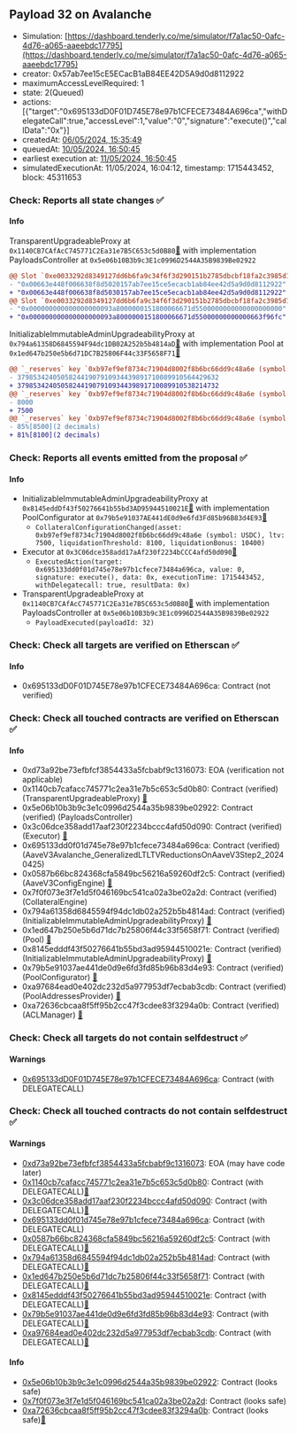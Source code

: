 ## Payload 32 on Avalanche

- Simulation: [https://dashboard.tenderly.co/me/simulator/f7a1ac50-0afc-4d76-a065-aaeebdc17795](https://dashboard.tenderly.co/me/simulator/f7a1ac50-0afc-4d76-a065-aaeebdc17795)
- creator: 0x57ab7ee15cE5ECacB1aB84EE42D5A9d0d8112922
- maximumAccessLevelRequired: 1
- state: 2(Queued)
- actions: [{"target":"0x695133dD0F01D745E78e97b1CFECE73484A696ca","withDelegateCall":true,"accessLevel":1,"value":"0","signature":"execute()","callData":"0x"}]
- createdAt: [06/05/2024, 15:35:49](https://snowscan.xyz/tx/0x70a1a0af6807eb55bd53061190e5493119f4cf5ceed89ea0c4e8dd0557da5d84)
- queuedAt: [10/05/2024, 16:50:45](https://snowscan.xyz/tx/0x353f9fc5fa7001ed81f3fc00a66132cce03ab27651d9f3d565bcb0f96a612f75)
- earliest execution at: [11/05/2024, 16:50:45](https://www.epochconverter.com/countdown?q=1715446245)
- simulatedExecutionAt: 11/05/2024, 16:04:12, timestamp: 1715443452, block: 45311653
### Check: Reports all state changes :white_check_mark:

#### Info


TransparentUpgradeableProxy at `0x1140CB7CAfAcC745771C2Ea31e7B5C653c5d0B80`[:ghost:](https://github.com/bgd-labs/aave-address-book "GovernanceV3Avalanche.PAYLOADS_CONTROLLER") with implementation PayloadsController at `0x5e06b10B3b9c3E1c0996D2544A35B9839Be02922`
```diff
@@ Slot `0xe0033292d8349127dd6b6fa9c34f6f3d290151b2785dbcbf18fa2c3985d1f743` @@
- "0x00663e448f006638f8d5020157ab7ee15ce5ecacb1ab84ee42d5a9d0d8112922"
+ "0x00663e448f006638f8d5030157ab7ee15ce5ecacb1ab84ee42d5a9d0d8112922"
@@ Slot `0xe0033292d8349127dd6b6fa9c34f6f3d290151b2785dbcbf18fa2c3985d1f744` @@
- "0x000000000000000000093a8000000151800066671d5500000000000000000000"
+ "0x000000000000000000093a8000000151800066671d55000000000000663f96fc"
```

InitializableImmutableAdminUpgradeabilityProxy at `0x794a61358D6845594F94dc1DB02A252b5b4814aD`[:ghost:](https://github.com/bgd-labs/aave-address-book "AaveV3Avalanche.POOL") with implementation Pool at `0x1ed647b250e5b6d71DC7B25806F44c33F5658F71`[:ghost:](https://github.com/bgd-labs/aave-address-book "AaveV3Avalanche.POOL_IMPL")
```diff
@@ `_reserves` key `0xb97ef9ef8734c71904d8002f8b6bc66dd9c48a6e (symbol: USDC).configuration.data` @@
- 379853424050582441907910934439891710089910564429632
+ 379853424050582441907910934439891710089910538214732
@@ `_reserves` key `0xb97ef9ef8734c71904d8002f8b6bc66dd9c48a6e (symbol: USDC).configuration.data_decoded.ltv` @@
- 8000
+ 7500
@@ `_reserves` key `0xb97ef9ef8734c71904d8002f8b6bc66dd9c48a6e (symbol: USDC).configuration.data_decoded.liquidationThreshold` @@
- 85%[8500](2 decimals)
+ 81%[8100](2 decimals)
```


### Check: Reports all events emitted from the proposal :white_check_mark:

#### Info

- InitializableImmutableAdminUpgradeabilityProxy at `0x8145eddDf43f50276641b55bd3AD95944510021E`[:ghost:](https://github.com/bgd-labs/aave-address-book "AaveV3Avalanche.POOL_CONFIGURATOR") with implementation PoolConfigurator at `0x79b5e91037AE441dE0d9e6fd3Fd85b96B83d4E93`[:ghost:](https://github.com/bgd-labs/aave-address-book "AaveV3Avalanche.POOL_CONFIGURATOR_IMPL")
  - `CollateralConfigurationChanged(asset: 0xb97ef9ef8734c71904d8002f8b6bc66dd9c48a6e (symbol: USDC), ltv: 7500, liquidationThreshold: 8100, liquidationBonus: 10400)`
- Executor at `0x3C06dce358add17aAf230f2234bCCC4afd50d090`[:ghost:](https://github.com/bgd-labs/aave-address-book "AaveV2Avalanche.POOL_ADMIN, AaveV3Avalanche.ACL_ADMIN, GovernanceV3Avalanche.EXECUTOR_LVL_1")
  - `ExecutedAction(target: 0x695133dd0f01d745e78e97b1cfece73484a696ca, value: 0, signature: execute(), data: 0x, executionTime: 1715443452, withDelegatecall: true, resultData: 0x)`
- TransparentUpgradeableProxy at `0x1140CB7CAfAcC745771C2Ea31e7B5C653c5d0B80`[:ghost:](https://github.com/bgd-labs/aave-address-book "GovernanceV3Avalanche.PAYLOADS_CONTROLLER") with implementation PayloadsController at `0x5e06b10B3b9c3E1c0996D2544A35B9839Be02922`
  - `PayloadExecuted(payloadId: 32)`

### Check: Check all targets are verified on Etherscan :white_check_mark:

#### Info

- 0x695133dD0F01D745E78e97b1CFECE73484A696ca: Contract (not verified) 

### Check: Check all touched contracts are verified on Etherscan :white_check_mark:

#### Info

- 0xd73a92be73efbfcf3854433a5fcbabf9c1316073: EOA (verification not applicable)
- 0x1140cb7cafacc745771c2ea31e7b5c653c5d0b80: Contract (verified) (TransparentUpgradeableProxy) [:ghost:](https://github.com/bgd-labs/aave-address-book "GovernanceV3Avalanche.PAYLOADS_CONTROLLER")
- 0x5e06b10b3b9c3e1c0996d2544a35b9839be02922: Contract (verified) (PayloadsController) 
- 0x3c06dce358add17aaf230f2234bccc4afd50d090: Contract (verified) (Executor) [:ghost:](https://github.com/bgd-labs/aave-address-book "AaveV2Avalanche.POOL_ADMIN, AaveV3Avalanche.ACL_ADMIN, GovernanceV3Avalanche.EXECUTOR_LVL_1")
- 0x695133dd0f01d745e78e97b1cfece73484a696ca: Contract (verified) (AaveV3Avalanche_GeneralizedLTLTVReductionsOnAaveV3Step2_20240425) 
- 0x0587b66bc824368cfa5849bc56216a59260df2c5: Contract (verified) (AaveV3ConfigEngine) [:ghost:](https://github.com/bgd-labs/aave-address-book "AaveV3Avalanche.CONFIG_ENGINE")
- 0x7f0f073e3f7e1d5f046169bc541ca02a3be02a2d: Contract (verified) (CollateralEngine) 
- 0x794a61358d6845594f94dc1db02a252b5b4814ad: Contract (verified) (InitializableImmutableAdminUpgradeabilityProxy) [:ghost:](https://github.com/bgd-labs/aave-address-book "AaveV3Avalanche.POOL")
- 0x1ed647b250e5b6d71dc7b25806f44c33f5658f71: Contract (verified) (Pool) [:ghost:](https://github.com/bgd-labs/aave-address-book "AaveV3Avalanche.POOL_IMPL")
- 0x8145edddf43f50276641b55bd3ad95944510021e: Contract (verified) (InitializableImmutableAdminUpgradeabilityProxy) [:ghost:](https://github.com/bgd-labs/aave-address-book "AaveV3Avalanche.POOL_CONFIGURATOR")
- 0x79b5e91037ae441de0d9e6fd3fd85b96b83d4e93: Contract (verified) (PoolConfigurator) [:ghost:](https://github.com/bgd-labs/aave-address-book "AaveV3Avalanche.POOL_CONFIGURATOR_IMPL")
- 0xa97684ead0e402dc232d5a977953df7ecbab3cdb: Contract (verified) (PoolAddressesProvider) [:ghost:](https://github.com/bgd-labs/aave-address-book "AaveV3Avalanche.POOL_ADDRESSES_PROVIDER")
- 0xa72636cbcaa8f5ff95b2cc47f3cdee83f3294a0b: Contract (verified) (ACLManager) [:ghost:](https://github.com/bgd-labs/aave-address-book "AaveV3Avalanche.ACL_MANAGER")

### Check: Check all targets do not contain selfdestruct :white_check_mark:

#### Warnings

- [0x695133dD0F01D745E78e97b1CFECE73484A696ca](https://snowscan.xyz/address/0x695133dD0F01D745E78e97b1CFECE73484A696ca): Contract (with DELEGATECALL)

### Check: Check all touched contracts do not contain selfdestruct :white_check_mark:

#### Warnings

- [0xd73a92be73efbfcf3854433a5fcbabf9c1316073](https://snowscan.xyz/address/0xd73a92be73efbfcf3854433a5fcbabf9c1316073): EOA (may have code later)
- [0x1140cb7cafacc745771c2ea31e7b5c653c5d0b80](https://snowscan.xyz/address/0x1140cb7cafacc745771c2ea31e7b5c653c5d0b80): Contract (with DELEGATECALL)[:ghost:](https://github.com/bgd-labs/aave-address-book "GovernanceV3Avalanche.PAYLOADS_CONTROLLER")
- [0x3c06dce358add17aaf230f2234bccc4afd50d090](https://snowscan.xyz/address/0x3c06dce358add17aaf230f2234bccc4afd50d090): Contract (with DELEGATECALL)[:ghost:](https://github.com/bgd-labs/aave-address-book "AaveV2Avalanche.POOL_ADMIN, AaveV3Avalanche.ACL_ADMIN, GovernanceV3Avalanche.EXECUTOR_LVL_1")
- [0x695133dd0f01d745e78e97b1cfece73484a696ca](https://snowscan.xyz/address/0x695133dd0f01d745e78e97b1cfece73484a696ca): Contract (with DELEGATECALL)
- [0x0587b66bc824368cfa5849bc56216a59260df2c5](https://snowscan.xyz/address/0x0587b66bc824368cfa5849bc56216a59260df2c5): Contract (with DELEGATECALL)[:ghost:](https://github.com/bgd-labs/aave-address-book "AaveV3Avalanche.CONFIG_ENGINE")
- [0x794a61358d6845594f94dc1db02a252b5b4814ad](https://snowscan.xyz/address/0x794a61358d6845594f94dc1db02a252b5b4814ad): Contract (with DELEGATECALL)[:ghost:](https://github.com/bgd-labs/aave-address-book "AaveV3Avalanche.POOL")
- [0x1ed647b250e5b6d71dc7b25806f44c33f5658f71](https://snowscan.xyz/address/0x1ed647b250e5b6d71dc7b25806f44c33f5658f71): Contract (with DELEGATECALL)[:ghost:](https://github.com/bgd-labs/aave-address-book "AaveV3Avalanche.POOL_IMPL")
- [0x8145edddf43f50276641b55bd3ad95944510021e](https://snowscan.xyz/address/0x8145edddf43f50276641b55bd3ad95944510021e): Contract (with DELEGATECALL)[:ghost:](https://github.com/bgd-labs/aave-address-book "AaveV3Avalanche.POOL_CONFIGURATOR")
- [0x79b5e91037ae441de0d9e6fd3fd85b96b83d4e93](https://snowscan.xyz/address/0x79b5e91037ae441de0d9e6fd3fd85b96b83d4e93): Contract (with DELEGATECALL)[:ghost:](https://github.com/bgd-labs/aave-address-book "AaveV3Avalanche.POOL_CONFIGURATOR_IMPL")
- [0xa97684ead0e402dc232d5a977953df7ecbab3cdb](https://snowscan.xyz/address/0xa97684ead0e402dc232d5a977953df7ecbab3cdb): Contract (with DELEGATECALL)[:ghost:](https://github.com/bgd-labs/aave-address-book "AaveV3Avalanche.POOL_ADDRESSES_PROVIDER")

#### Info

- [0x5e06b10b3b9c3e1c0996d2544a35b9839be02922](https://snowscan.xyz/address/0x5e06b10b3b9c3e1c0996d2544a35b9839be02922): Contract (looks safe)
- [0x7f0f073e3f7e1d5f046169bc541ca02a3be02a2d](https://snowscan.xyz/address/0x7f0f073e3f7e1d5f046169bc541ca02a3be02a2d): Contract (looks safe)
- [0xa72636cbcaa8f5ff95b2cc47f3cdee83f3294a0b](https://snowscan.xyz/address/0xa72636cbcaa8f5ff95b2cc47f3cdee83f3294a0b): Contract (looks safe)[:ghost:](https://github.com/bgd-labs/aave-address-book "AaveV3Avalanche.ACL_MANAGER")

